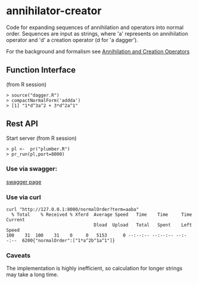 # annihilator-creator

Code for expanding sequences of annihilation and operators into normal order. Sequences are input as strings, where
'a' represents on annihilation operator and 'd' a creation operator (d for 'a dagger').

For the background and formalism see [Annihilation and Creation Operators](https://en.wikipedia.org/wiki/Creation_and_annihilation_operators)

## Function Interface
(from R session)
```
> source("dagger.R")
> compactNormalForm('addda')
> [1] "1*d^3a^2 + 3*d^2a^1"
```

## Rest API
Start server
(from R session)
```
> pl <-  pr("plumber.R")
> pr_run(pl,port=8000)
```
### Use via swagger:
[swagger page](http://127.0.0.1:8000/__docs__/)

### Use via curl
```
curl "http://127.0.0.1:8000/normalOrder?term=aaba"
  % Total    % Received % Xferd  Average Speed   Time    Time     Time  Current
                                 Dload  Upload   Total   Spent    Left  Speed
100    31  100    31    0     0   5153      0 --:--:-- --:--:-- --:--:--  6200{"normalOrder":["1*a^2b^1a^1"]}
```

### Caveats
The implementation is highly inefficient, so calculation for longer strings may take a long time.
